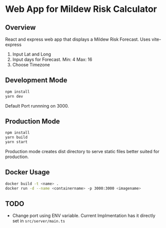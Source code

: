 # Web App for Mildew Risk Calculator 
## Overview
React and express web app that displays a Mildew Risk Forecast. Uses vite-express 
1. Input Lat and Long 
2. Input days for Forecast. Min: 4 Max: 16
3. Choose Timezone

## Development Mode 
```bash
npm install
yarn dev
```
Default Port runnning on 3000. 

## Production Mode
``` bash
npm install 
yarn build
yarn start 
```
Production mode creates dist directory to serve static files better suited for production. 

## Docker Usage
```bash
docker build -t <name> .
docker run -d --name <containername> -p 3000:3000 <imagename> 
```
## TODO
- Change port using ENV variable. Current Implmentation has it directly set in ```src/server/main.ts```